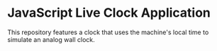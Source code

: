 # JavaScript Live Clock Application

This repository features a clock that uses the machine's local time to simulate an analog wall clock.
